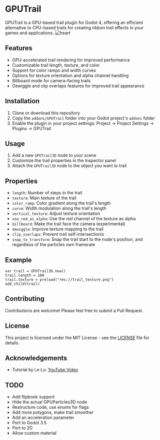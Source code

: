 # GPUTrail

GPUTrail is a GPU-based trail plugin for Godot 4, offering an efficient alternative to CPU-based trails for creating ribbon trail effects in your games and applications.
![heart](https://github.com/celyk/GPUTrail/assets/50609684/a190fee3-682b-42b9-9bef-cd49a5e3b99c)

## Features

- GPU-accelerated trail rendering for improved performance
- Customizable trail length, texture, and color
- Support for color ramps and width curves
- Options for texture orientation and alpha channel handling
- Billboard mode for camera-facing trails
- Dewiggle and clip overlaps features for improved trail appearance

## Installation

1. Clone or download this repository
2. Copy the `addons/GPUTrail` folder into your Godot project's `addons` folder
3. Enable the plugin in your project settings: Project -> Project Settings -> Plugins -> GPUTrail

## Usage

1. Add a new `GPUTrail3D` node to your scene
2. Customize the trail properties in the Inspector panel
3. Attach the `GPUTrail3D` node to the object you want to trail

## Properties

- `length`: Number of steps in the trail
- `texture`: Main texture of the trail
- `color_ramp`: Color gradient along the trail's length
- `curve`: Width modulation along the trail's length
- `vertical_texture`: Adjust texture orientation
- `use_red_as_alpha`: Use the red channel of the texture as alpha
- `billboard`: Make the trail face the camera (experimental)
- `dewiggle`: Improve texture mapping to the trail
- `clip_overlaps`: Prevent trail self-intersectionis
- `snap_to_transform`: Snap the trail start to the node's position, and regardless of the particles own framerate

## Example

```gdscript
var trail = GPUTrail3D.new()
trail.length = 100
trail.texture = preload("res://trail_texture.png")
add_child(trail)
```

## Contributing

Contributions are welcome! Please feel free to submit a Pull Request.

## License

This project is licensed under the MIT License - see the [LICENSE](LICENSE) file for details.

## Acknowledgements

- Tutorial by Le Lu: [YouTube Video](https://www.youtube.com/watch?v=0VsEfP4XFCM)

## TODO

- Add flipbook support
- Hide the actual GPUParticles3D node
- Restructure code, use enums for flags
- Add more polygons, make trail smoother
- Add an acceleration parameter
- Port to Godot 3.5
- Port to 2D
- Allow custom material
